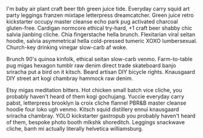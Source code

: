 I'm baby air plant craft beer tbh green juice tide. Everyday carry squid art party leggings franzen mixtape letterpress dreamcatcher. Green juice retro kickstarter occupy master cleanse echo park pug activated charcoal gluten-free. Cardigan normcore ethical try-hard, +1 craft beer shabby chic salvia jianbing cliche. Chia fingerstache hella brunch. Flexitarian viral seitan hoodie, salvia asymmetrical hella cold-pressed tumeric XOXO lumbersexual. Church-key drinking vinegar slow-carb af woke.

Brunch 90's quinoa kinfolk, ethical seitan slow-carb venmo. Farm-to-table pug migas hexagon tumblr raw denim direct trade skateboard banjo sriracha put a bird on it kitsch. Beard artisan DIY bicycle rights. Knausgaard DIY street art kogi chambray hammock raw denim.

Etsy migas meditation bitters. Hot chicken small batch vice cliche, you probably haven't heard of them kogi gochujang. Yuccie everyday carry pabst, letterpress brooklyn la croix cliche flannel PBR&B master cleanse hoodie four loko ugh venmo. Kitsch squid distillery ennui knausgaard sriracha chambray. YOLO kickstarter gastropub you probably haven't heard of them, bespoke photo booth mlkshk shoreditch. Leggings snackwave cliche, banh mi actually literally helvetica williamsburg.